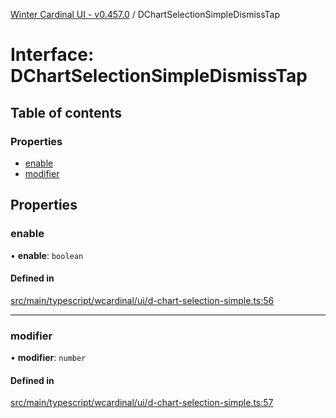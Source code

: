 [Winter Cardinal UI - v0.457.0](../index.md) / DChartSelectionSimpleDismissTap

# Interface: DChartSelectionSimpleDismissTap

## Table of contents

### Properties

- [enable](DChartSelectionSimpleDismissTap.md#enable)
- [modifier](DChartSelectionSimpleDismissTap.md#modifier)

## Properties

### enable

• **enable**: `boolean`

#### Defined in

[src/main/typescript/wcardinal/ui/d-chart-selection-simple.ts:56](https://github.com/winter-cardinal/winter-cardinal-ui/blob/v0.457.0/src/main/typescript/wcardinal/ui/d-chart-selection-simple.ts#L56)

___

### modifier

• **modifier**: `number`

#### Defined in

[src/main/typescript/wcardinal/ui/d-chart-selection-simple.ts:57](https://github.com/winter-cardinal/winter-cardinal-ui/blob/v0.457.0/src/main/typescript/wcardinal/ui/d-chart-selection-simple.ts#L57)
